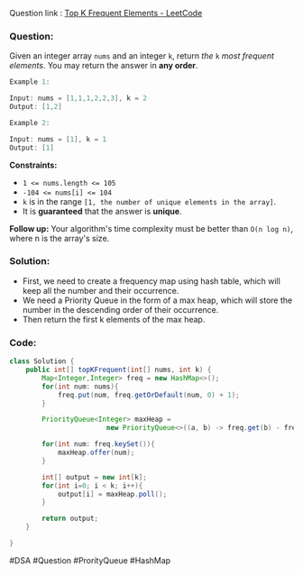 Question link : [Top K Frequent Elements - LeetCode](https://leetcode.com/problems/top-k-frequent-elements/)

### Question:
Given an integer array `nums` and an integer `k`, return _the_ `k` _most frequent elements_. You may return the answer in **any order**.
```Java
Example 1:

Input: nums = [1,1,1,2,2,3], k = 2
Output: [1,2]

Example 2:

Input: nums = [1], k = 1
Output: [1]
```
**Constraints:**

- `1 <= nums.length <= 105`
- `-104 <= nums[i] <= 104`
- `k` is in the range `[1, the number of unique elements in the array]`.
- It is **guaranteed** that the answer is **unique**.

**Follow up:** Your algorithm's time complexity must be better than `O(n log n)`, where n is the array's size.

### Solution:

- First, we need to create a frequency map using hash table, which will keep all the number and their occurrence.
- We need a Priority Queue in the form of a max heap, which will store the number in the descending order of their occurrence.
- Then return the first k elements of the max heap.

### Code:

```Java
class Solution {
    public int[] topKFrequent(int[] nums, int k) {
        Map<Integer,Integer> freq = new HashMap<>();
        for(int num: nums){
            freq.put(num, freq.getOrDefault(num, 0) + 1);
        }

        PriorityQueue<Integer> maxHeap = 
				        new PriorityQueue<>((a, b) -> freq.get(b) - freq.get(a));

        for(int num: freq.keySet()){
            maxHeap.offer(num);
        }

        int[] output = new int[k];
        for(int i=0; i < k; i++){
            output[i] = maxHeap.poll();
        }

        return output;
    }

}
```


#DSA #Question #ProrityQueue #HashMap